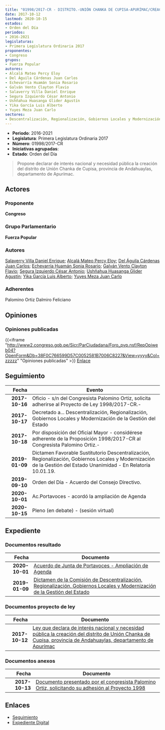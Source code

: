 ```yaml
---
title: "01998/2017-CR - DISTRITO.-UNIÓN CHANKA DE CUPISA-APURÍMAC/CREACIÓN DEL..."
date: 2017-10-12
lastmod: 2020-10-15
estados:
- Orden del Día
periodos:
- 2016-2021
legislaturas:
- Primera Legislatura Ordinaria 2017
proponentes:
- Congreso
grupos:
- Fuerza Popular
autores:
- Alcalá Mateo Percy Eloy
- Del Águila Cárdenas Juan Carlos
- Echevarría Huamán Sonia Rosario
- Galván Vento Clayton Flavio
- Salaverry Villa Daniel Enrique
- Segura Izquierdo César Antonio
- Ushñahua Huasanga Glider Agustín
- Yika García Luis Alberto
- Yuyes Meza Juan Carlo
sectores:
- Descentralización, Regionalización, Gobiernos Locales y Modernización de la Gestión del Estado
---
```

- **Periodo**: 2016-2021
- **Legislatura**: Primera Legislatura Ordinaria 2017
- **Número**: 01998/2017-CR
- **Iniciativas agrupadas**: 
- **Estado**: Orden del Día

> Propone declarar de interés nacional y necesidad pública la creación del distrito de Unión Chanka de Cupisa, provincia de Andahuaylas, departamento de Apurímac.


## Actores

### Proponente

**Congreso**

### Grupo Parlamentario

**Fuerza Popular**

### Autores

[Salaverry Villa Daniel Enrique](mailto:mailto:dsalaverry@congreso.gob.pe); [Alcalá Mateo Percy Eloy](mailto:mailto:palcala@congreso.gob.pe); [Del Águila Cárdenas Juan Carlos](mailto:mailto:jdelaguila@congreso.gob.pe); [Echevarría Huamán Sonia Rosario](mailto:mailto:sechevarria@congreso.gob.pe); [Galván Vento Clayton Flavio](mailto:mailto:cgalvan@congreso.gob.pe); [Segura Izquierdo César Antonio](mailto:mailto:csegura@congreso.gob.pe); [Ushñahua Huasanga Glider Agustín](mailto:mailto:gushnahua@congreso.gob.pe); [Yika García Luis Alberto](mailto:mailto:lyika@congreso.gob.pe); [Yuyes Meza Juan Carlo](mailto:mailto:jyuyes@congreso.gob.pe)

### Adherentes

Palomino Ortiz Dalmiro Feliciano

## Opiniones

### Opiniones publicadas

{{<iframe "http://www2.congreso.gob.pe/Sicr/ParCiudadana/Foro_pvp.nsf/RepOpiweb04?OpenForm&Db=38F0C766599D57C0052581B7006C8227&View=yyyy&Col=zzzzz" "Opiniones publicadas" >}}
[Enlace](http://www2.congreso.gob.pe/Sicr/ParCiudadana/Foro_pvp.nsf/RepOpiweb04?OpenForm&Db=38F0C766599D57C0052581B7006C8227&View=yyyy&Col=zzzzz)


## Seguimiento

| Fecha | Evento |
|------:|--------|
| **2017-10-16** | Oficio - s/n del Congresista Palomino Ortiz, solicita adherirse al Proyecto de Ley 1998/2017-CR.- |
| **2017-10-17** | Decretado a... Descentralización, Regionalización, Gobiernos Locales y Modernización de la Gestión del Estado |
| **2017-10-18** | Por disposición del Oficial Mayor - considérese adherente de la Proposición 1998/2017-CR al Congresista Palomino Ortiz.- |
| **2019-01-09** | Dictamen Favorable Sustitutorio Descentralización, Regionalización, Gobiernos Locales y Modernización de la Gestión del Estado Unanimidad - En Relatoría 10.01.19. |
| **2019-09-10** | Orden del Día - Acuerdo del Consejo Directivo. |
| **2020-10-01** | Ac.Portavoces - acordó la ampliación de Agenda |
| **2020-10-15** | Pleno (en debate) - (sesión virtual) |

## Expediente

### Documentos resultado

| Fecha | Documento |
|------:|-----------|
| **2020-10-01** | [Acuerdo de Junta de Portavoces - Ampliación de Agenda](https://leyes.congreso.gob.pe/Documentos/2016_2021/Acuerdos/Junta_Portavoces/AJP01998-20201001.pdf) |
| **2019-01-09** | [Dictamen de la Comisión de Descentralización, Regionalización, Gobiernos Locales y Modernización de la Gestión del Estado](http://www.leyes.congreso.gob.pe/Documentos/2016_2021/Dictamenes/Proyectos_de_Ley/01998DC08MAY20190109.pdf) |

### Documentos proyecto de ley

| Fecha | Documento |
|------:|-----------|
| **2017-10-12** | [Ley que declara de interés nacional y necesidad pública la creación del distrito de Unión Chanka de Cupisa, provincia de Andahuaylas, departamento de Apurímac](http://www.leyes.congreso.gob.pe/Documentos/2016_2021/Proyectos_de_Ley_y_de_Resoluciones_Legislativas/PL0199820171012.PDF) |

### Documentos anexos

| Fecha | Documento |
|------:|-----------|
| **2017-10-13** | [Documento presentado por el congresista Palomino Ortiz, solicitando su adhesión al Proyecto 1998](http://www.leyes.congreso.gob.pe/Documentos/2016_2021/Oficios/Congresistas/DELMIRO-PALOMINO-ORTIZ-1998.pdf) |

## Enlaces

- [Seguimiento](http://www2.congreso.gob.pe/Sicr/TraDocEstProc/CLProLey2016.nsf/f7fff46988ca05b1052578e100829cc7/ac821e5e36a508d5052581b70081678a?OpenDocument)
- [Expediente Digital](http://www2.congreso.gob.pe/Sicr/TraDocEstProc/Expvirt_2011.nsf/visbusqptramdoc1621/01998?opendocument)

